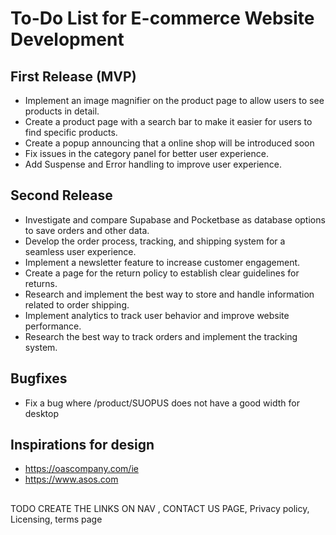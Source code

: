 # To-Do List for E-commerce Website Development

## First Release (MVP)

-   Implement an image magnifier on the product page to allow users to see products in detail.
-   Create a product page with a search bar to make it easier for users to find specific products.
-   Create a popup announcing that a online shop will be introduced soon
-   Fix issues in the category panel for better user experience.
-   Add Suspense and Error handling to improve user experience.

## Second Release

-   Investigate and compare Supabase and Pocketbase as database options to save orders and other data.
-   Develop the order process, tracking, and shipping system for a seamless user experience.
-   Implement a newsletter feature to increase customer engagement.
-   Create a page for the return policy to establish clear guidelines for returns.
-   Research and implement the best way to store and handle information related to order shipping.
-   Implement analytics to track user behavior and improve website performance.
-   Research the best way to track orders and implement the tracking system.

## Bugfixes

-   Fix a bug where /product/SUOPUS does not have a good width for desktop

## Inspirations for design

-   https://oascompany.com/ie
-   https://www.asos.com

##

TODO CREATE THE LINKS ON NAV
, CONTACT US PAGE, Privacy policy, Licensing, terms page
